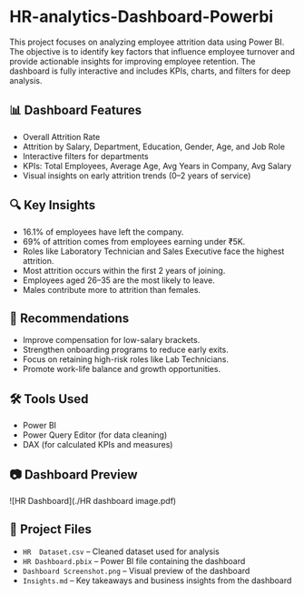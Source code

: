 # HR-analytics-Dashboard-Powerbi
This project focuses on analyzing employee attrition data using Power BI. The objective is to identify key factors that influence employee turnover and provide actionable insights for improving employee retention. The dashboard is fully interactive and includes KPIs, charts, and filters for deep analysis.
## 📊 Dashboard Features

- Overall Attrition Rate
- Attrition by Salary, Department, Education, Gender, Age, and Job Role
- Interactive filters for departments
- KPIs: Total Employees, Average Age, Avg Years in Company, Avg Salary
- Visual insights on early attrition trends (0–2 years of service)
## 🔍 Key Insights

- 16.1% of employees have left the company.
- 69% of attrition comes from employees earning under ₹5K.
- Roles like Laboratory Technician and Sales Executive face the highest attrition.
- Most attrition occurs within the first 2 years of joining.
- Employees aged 26–35 are the most likely to leave.
- Males contribute more to attrition than females.
## 🧠 Recommendations

- Improve compensation for low-salary brackets.
- Strengthen onboarding programs to reduce early exits.
- Focus on retaining high-risk roles like Lab Technicians.
- Promote work-life balance and growth opportunities.
## 🛠️ Tools Used

- Power BI
- Power Query Editor (for data cleaning)
- DAX (for calculated KPIs and measures)
## 📷 Dashboard Preview

![HR Dashboard](./HR dashboard image.pdf)
## 📁 Project Files

- `HR  Dataset.csv` – Cleaned dataset used for analysis
- `HR Dashboard.pbix` – Power BI file containing the dashboard
- `Dashboard Screenshot.png` – Visual preview of the dashboard
- `Insights.md` – Key takeaways and business insights from the dashboard

